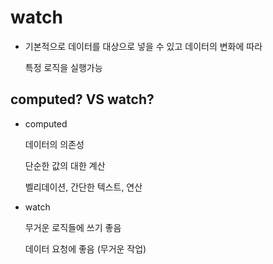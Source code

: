# watch

- 기본적으로 데이터를 대상으로 넣을 수 있고 데이터의 변화에 따라
  
  특정 로직을 실행가능

## computed? VS watch?

- computed 
  
  데이터의 의존성
  
  단순한 값의 대한 계산
  
  벨리데이션, 간단한 텍스트, 연산

- watch
  
  무거운 로직들에  쓰기 좋음
  
  데이터 요청에 좋음 (무거운 작업)
